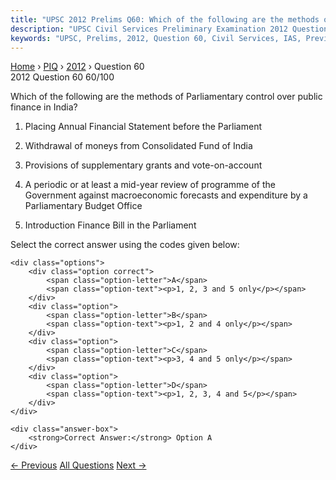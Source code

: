 ```yaml
---
title: "UPSC 2012 Prelims Q60: Which of the following are the methods of Parliamentary cont..."
description: "UPSC Civil Services Preliminary Examination 2012 Question 60 with options and answer"
keywords: "UPSC, Prelims, 2012, Question 60, Civil Services, IAS, Previous Year Questions"
---
```


<nav class="breadcrumb">
    <a href="../../">Home</a>
    <span>›</span>
    <a href="../">PIQ</a>
    <span>›</span>
    <a href="./">2012</a>
    <span>›</span>
    <span>Question 60</span>
</nav>

<div class="question-header">
    <div class="question-meta">
        <span class="year-badge">2012</span>
        <span class="question-number">Question 60</span>
        <span class="progress">60/100</span>
    </div>
    <div class="progress-bar">
        <div class="progress-fill" style="width: 60.0%"></div>
    </div>
</div>

<div class="question-content">
    <div class="question-text">
        <p>Which of the following are the methods of Parliamentary control over public finance in India?</p>
<ol>
<li>
<p>Placing Annual Financial Statement before the Parliament</p>
</li>
<li>
<p>Withdrawal of moneys from Consolidated Fund of India</p>
</li>
<li>
<p>Provisions of supplementary grants and vote-on-account</p>
</li>
<li>
<p>A periodic or at least a mid-year review of programme of the Government against macroeconomic forecasts and expenditure by a Parliamentary Budget Office </p>
</li>
<li>
<p>Introduction Finance Bill in the Parliament</p>
</li>
</ol>
<p>Select the correct answer using the codes given below:</p>
    </div>
    
    <div class="options">
        <div class="option correct">
            <span class="option-letter">A</span>
            <span class="option-text"><p>1, 2, 3 and 5 only</p></span>
        </div>
        <div class="option">
            <span class="option-letter">B</span>
            <span class="option-text"><p>1, 2 and 4 only</p></span>
        </div>
        <div class="option">
            <span class="option-letter">C</span>
            <span class="option-text"><p>3, 4 and 5 only</p></span>
        </div>
        <div class="option">
            <span class="option-letter">D</span>
            <span class="option-text"><p>1, 2, 3, 4 and 5</p></span>
        </div>
    </div>

    <div class="answer-box">
        <strong>Correct Answer:</strong> Option A
    </div>
</div>

<div class="question-nav">
    <a href="../q059-what-isare-recent-policy-initiatives-of-government/" class="nav-btn prev">← Previous</a>
    <a href="../" class="nav-btn center">All Questions</a>
    <a href="../q061-mahatma-gandhi-undertook-fast-unto-death-in-1932-m/" class="nav-btn next">Next →</a>
</div>
